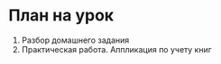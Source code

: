 # План на урок <br/>
1. Разбор домашнего задания  <br/>
2. Практическая работа. Аппликация по учету книг  <br/>